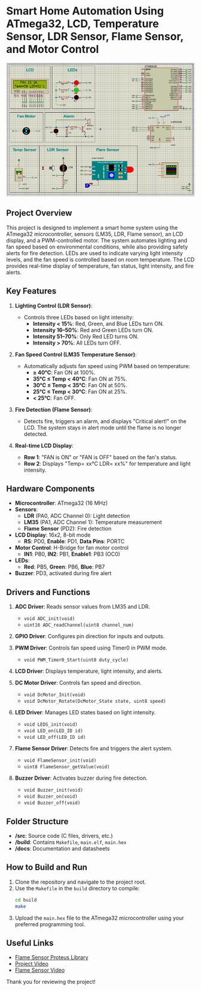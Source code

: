 # Smart Home Automation Using ATmega32, LCD, Temperature Sensor, LDR Sensor, Flame Sensor, and Motor Control

![Smart Home System Screenshot](docs/simulation_screenshot.jpg)

## Project Overview

This project is designed to implement a smart home system using the ATmega32 microcontroller, sensors (LM35, LDR, Flame sensor), an LCD display, and a PWM-controlled motor. The system automates lighting and fan speed based on environmental conditions, while also providing safety alerts for fire detection. LEDs are used to indicate varying light intensity levels, and the fan speed is controlled based on room temperature. The LCD provides real-time display of temperature, fan status, light intensity, and fire alerts.

## Key Features

1. **Lighting Control (LDR Sensor)**:
   - Controls three LEDs based on light intensity:
     - **Intensity < 15%**: Red, Green, and Blue LEDs turn ON.
     - **Intensity 16–50%**: Red and Green LEDs turn ON.
     - **Intensity 51–70%**: Only Red LED turns ON.
     - **Intensity > 70%**: All LEDs turn OFF.
   
2. **Fan Speed Control (LM35 Temperature Sensor)**:
   - Automatically adjusts fan speed using PWM based on temperature:
     - **≥ 40°C**: Fan ON at 100%.
     - **35°C ≤ Temp < 40°C**: Fan ON at 75%.
     - **30°C ≤ Temp < 35°C**: Fan ON at 50%.
     - **25°C ≤ Temp < 30°C**: Fan ON at 25%.
     - **< 25°C**: Fan OFF.
   
3. **Fire Detection (Flame Sensor)**:
   - Detects fire, triggers an alarm, and displays "Critical alert!" on the LCD. The system stays in alert mode until the flame is no longer detected.

4. **Real-time LCD Display**:
   - **Row 1**: "FAN is ON" or "FAN is OFF" based on the fan's status.
   - **Row 2**: Displays "Temp= xx°C LDR= xx%" for temperature and light intensity.

## Hardware Components

- **Microcontroller**: ATmega32 (16 MHz)
- **Sensors**:
  - **LDR** (PA0, ADC Channel 0): Light detection
  - **LM35** (PA1, ADC Channel 1): Temperature measurement
  - **Flame Sensor** (PD2): Fire detection
- **LCD Display**: 16x2, 8-bit mode
  - **RS**: PD0, **Enable**: PD1, **Data Pins**: PORTC
- **Motor Control**: H-Bridge for fan motor control
  - **IN1**: PB0, **IN2**: PB1, **Enable1**: PB3 (OC0)
- **LEDs**:
  - **Red**: PB5, **Green**: PB6, **Blue**: PB7
- **Buzzer**: PD3, activated during fire alert

## Drivers and Functions

1. **ADC Driver**: Reads sensor values from LM35 and LDR.
   - `void ADC_init(void)`
   - `uint16 ADC_readChannel(uint8 channel_num)`
   
2. **GPIO Driver**: Configures pin direction for inputs and outputs.
   
3. **PWM Driver**: Controls fan speed using Timer0 in PWM mode.
   - `void PWM_Timer0_Start(uint8 duty_cycle)`
   
4. **LCD Driver**: Displays temperature, light intensity, and alerts.
   
5. **DC Motor Driver**: Controls fan speed and direction.
   - `void DcMotor_Init(void)`
   - `void DcMotor_Rotate(DcMotor_State state, uint8 speed)`
   
6. **LED Driver**: Manages LED states based on light intensity.
   - `void LEDS_init(void)`
   - `void LED_on(LED_ID id)`
   - `void LED_off(LED_ID id)`
   
7. **Flame Sensor Driver**: Detects fire and triggers the alert system.
   - `void FlameSensor_init(void)`
   - `uint8 FlameSensor_getValue(void)`
   
8. **Buzzer Driver**: Activates buzzer during fire detection.
   - `void Buzzer_init(void)`
   - `void Buzzer_on(void)`
   - `void Buzzer_off(void)`

## Folder Structure

- **/src**: Source code (C files, drivers, etc.)
- **/build**: Contains `Makefile`, `main.elf`, `main.hex`
- **/docs**: Documentation and datasheets

## How to Build and Run

1. Clone the repository and navigate to the project root.
2. Use the `Makefile` in the `build` directory to compile:
   ```bash
   cd build
   make
   ```
3. Upload the `main.hex` file to the ATmega32 microcontroller using your preferred programming tool.

## Useful Links

- [Flame Sensor Proteus Library](https://www.mediafire.com/file/cnrdckfrdxun270/Flame-Sensor-Library-For-Proteus-main.zip/file)
- [Project Video](https://youtu.be/Iyj7sOfwYLw)
- [Flame Sensor Video](https://youtu.be/cD3n-Bz7liM)

Thank you for reviewing the project!